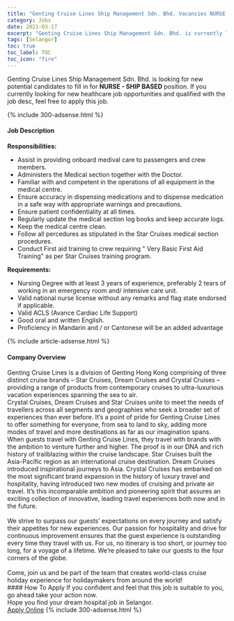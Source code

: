 ```yaml
---
title: "Genting Cruise Lines Ship Management Sdn. Bhd. Vacancies NURSE - SHIP BASED" 
category: Jobs 
date: 2021-03-17 
excerpt: "Genting Cruise Lines Ship Management Sdn. Bhd. is currently looking for suitable person to fill in the NURSE - SHIP BASED which positioned at Selangor" 
tags: [Selangor] 
toc: true 
toc_label: TOC 
toc_icon: "fire" 
--- 
```


<p>Genting Cruise Lines Ship Management Sdn. Bhd. is looking for new potential candidates to fill in for <b>NURSE - SHIP BASED</b> position. If you currently looking for new healthcare job opportunities and qualified with the job desc, feel free to apply this job.
</p>{% include 300-adsense.html %} 
<div><div><h4>Job Description</h4></div><div><div><span><div><div><strong>Responsibilities:&#160;</strong></div><ul><li>Assist in providing onboard medival care to passengers and crew members.</li><li>Administers the Medical section together with the Doctor.</li><li>Familiar with and competent in the operations of all equipment in the medical centre.</li><li>Ensure accuracy in dispensing medications and to dispense medication in a safe way with appropriate warnings and precautions.</li><li>Ensure patient confidentiality at all times.</li><li>Regularly update the medical section log books and keep accurate logs.</li><li>Keep the medical centre clean.</li><li>Follow all percedures as stipulated in the Star Cruises medical section procedures.</li><li>Conduct First aid training to crew requiring " Very Basic First Aid Training" as per Star Cruises training program.</li></ul><div><strong>Requirements:&#160;</strong></div><ul><li>Nursing Degree with at least 3 years of experience, preferably 2 tears of working in an emergency room and/ intensive care unit.</li><li>Valid national nurse license without any remarks and flag state endorsed if applicable.</li><li>Valid ACLS (Avance Cardiac Life Support)</li><li>Good oral and written English.</li><li>Proficiency in Mandarin and / or Cantonese will be an added advantage</li></ul></div></span></div></div></div> 
{% include article-adsense.html %} 
<div><div><h4>Company Overview</h4></div><div><div><span><div><div>
	Genting Cruise Lines is a division of Genting Hong Kong comprising of three distinct cruise brands &#8211; Star Cruises, Dream Cruises and Crystal Cruises &#8211; providing a range of products from contemporary cruises to ultra-luxurious vacation experiences spanning the sea to air.</div>
<div>
	Crystal Cruises, Dream Cruises and Star Cruises unite to meet the needs of travellers across all segments and geographies who seek a broader set of experiences than ever before. It&#8217;s a point of pride for Genting Cruise Lines to offer something for everyone, from sea to land to sky, adding more modes of travel and more destinations as far as our imagination spans. When guests travel with Genting Cruise Lines, they travel with brands with the ambition to venture further and higher. The proof is in our DNA and rich history of trailblazing within the cruise landscape. Star Cruises built the Asia-Pacific region as an international cruise destination. Dream Cruises introduced inspirational journeys to Asia. Crystal Cruises has embarked on the most significant brand expansion in the history of luxury travel and hospitality, having introduced two new modes of cruising and private air travel. It&#8217;s this incomparable ambition and pioneering spirit that assures an exciting collection of innovative, leading travel experiences both now and in the future.</div>
<div>
<br>
	We strive to surpass our guests&#8217; expectations on every journey and satisfy their appetites for new experiences. Our passion for hospitality and drive for continuous improvement ensures that the guest experience is outstanding every time they travel with us. For us, no itinerary is too short, or journey too long, for a voyage of a lifetime. We&#8217;re pleased to take our guests to the four corners of the globe.</div>
<div>
<br>
	Come, join us and be part of the team that creates world-class cruise holiday experience for holidaymakers from around the world!</div></div></span></div></div></div> 
#### How To Apply 
If you confident and feel that this job is suitable to you, go ahead take your action now. <br/> 
Hope you find your dream hospital job in Selangor. <br/> 
<a href="https://www.jobstreet.com.my/en/job/nurse-ship-based-4509841?jobId=jobstreet-my-job-4509841" class="btn btn--warning" target="_blank" rel="nofollow noopenner">Apply Online</a> 
{% include 300-adsense.html %} 